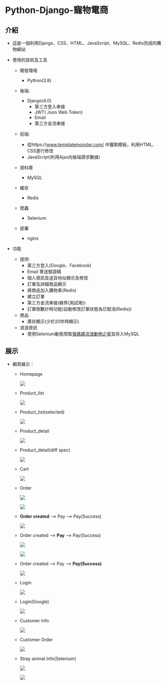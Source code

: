 # Python-Django-寵物電商

## 介紹

- 這是一個利用Django、CSS、HTML、JavaScript、MySQL、Redis完成的購物網站

- 使用的技術及工具

  - 開發環境
    - Python(3.8)

  - 後端:
    - Django(4.0)
      - 第三方登入串接
      - JWT( Json Web Token)
      - Email
      - 第三方金流串接

  - 前端:
    - 從https://www.templatemonster.com/ 中獲取模板，利用HTML、CSS進行修改
    - JavaScript(利用Ajax向後端請求數據)

  - 資料庫
    - MySQL
  - 緩存
    - Redis
  - 爬蟲
    - Selenium
  - 部署
    - nginx

- 功能

  - 提供:
    - 第三方登入(Google、Facebook)
    - Email 寄送驗證碼
    - 個人資訊及送貨地址顯示及修改
    - 訂單及詳細商品顯示
    - 將商品加入購物車(Redis)
    - 建立訂單
    - 第三方金流串接(綠界(測試用))
    - 訂單倒數計時功能(自動修改訂單狀態為已取消(Redis))
  - 商品
    - 庫存顯示(少於20件時顯示)
  - 浪浪資訊
    - 使用Selenium動態爬取[張媽媽流浪動物之家](https://www.ntpsa.org.tw/home)並存入MySQL

## 展示

- 網頁展示：

  - Homepage

    ![](./images/homepage.png)

  - Product_list

    ![](./images/product_list.png)

  - Product_list(selected)

    ![](./images/product_list(selected).png)

  - Product_detail

    ![](./images/product_detail.png)
    
  - Product_detail(diff spec)

    ![](./images/product_detail(diff%20spec).png)
    
  - Cart

    ![](./images/cart.png)
    
  - Order

    ![](./images/Order-1.png)
    
    ![](./images/order-2.png)
    
  - **Order created** --> Pay --> Pay(Success)

    ![](./images/Order%20created.png)
    
  - Order created --> **Pay** --> Pay(Success)

    ![](./images/pay-1.png)
    
    ![](./images/pay-2.png)
    
  - Order created --> Pay --> **Pay(Success)**

    ![](./images/pay(success).png)
    
  - Login

    ![](./images/login.png)
    
  - Login(Google)

    ![](./images/login(google).png)
    
  - Customer Info

    ![](./images/My%20Info.png) 
    
  - Customer Order

    ![](./images/My%20order.png)
    
  - Stray animal Info(Selenium)

    ![](./images/stray-1.png)
    
    ![](./images/stray-2.png)
    
    
    
    
    
    
    
    
